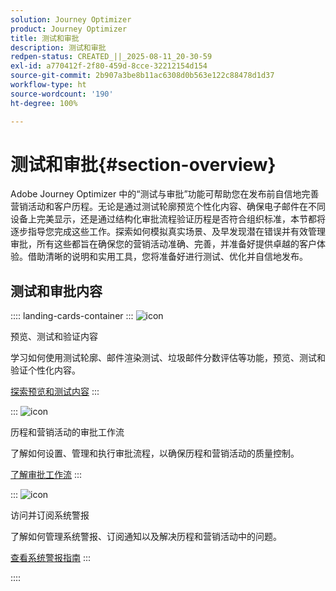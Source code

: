 ```yaml
---
solution: Journey Optimizer
product: Journey Optimizer
title: 测试和审批
description: 测试和审批
redpen-status: CREATED_||_2025-08-11_20-30-59
exl-id: a770412f-2f80-459d-8cce-32212154d154
source-git-commit: 2b907a3be8b11ac6308d0b563e122c88478d1d37
workflow-type: ht
source-wordcount: '190'
ht-degree: 100%

---
```


# 测试和审批{#section-overview}

Adobe Journey Optimizer 中的“测试与审批”功能可帮助您在发布前自信地完善营销活动和客户历程。无论是通过测试轮廓预览个性化内容、确保电子邮件在不同设备上完美显示，还是通过结构化审批流程验证历程是否符合组织标准，本节都将逐步指导您完成这些工作。探索如何模拟真实场景、及早发现潜在错误并有效管理审批，所有这些都旨在确保您的营销活动准确、完善，并准备好提供卓越的客户体验。借助清晰的说明和实用工具，您将准备好进行测试、优化并自信地发布。

## 测试和审批内容

:::: landing-cards-container
:::
![icon](https://cdn.experienceleague.adobe.com/icons/list-check.svg?lang=zh-Hans)

预览、测试和验证内容

学习如何使用测试轮廓、邮件渲染测试、垃圾邮件分数评估等功能，预览、测试和验证个性化内容。

[探索预览和测试内容](preview-test-landing-page.md)
:::

:::
![icon](https://cdn.experienceleague.adobe.com/icons/gear.svg?lang=zh-Hans)

历程和营销活动的审批工作流

了解如何设置、管理和执行审批流程，以确保历程和营销活动的质量控制。

[了解审批工作流](approve-landing-page.md)
:::

:::
![icon](https://cdn.experienceleague.adobe.com/icons/bell.svg?lang=zh-Hans)

访问并订阅系统警报

了解如何管理系统警报、订阅通知以及解决历程和营销活动中的问题。

[查看系统警报指南](../using/reports/alerts.md)
:::

::::
